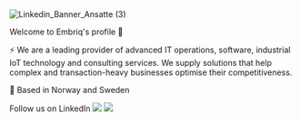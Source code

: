 ##
![Linkedin_Banner_Ansatte (3)](https://github.com/embriq-nordic/.github/assets/131141628/bd756373-1b2f-46c7-92a5-c29972550f9f)

Welcome to Embriq's profile 👋

⚡️ We are a leading provider of advanced IT operations, software, industrial IoT technology and consulting services. We supply solutions that help complex and transaction-heavy businesses optimise their competitiveness.

📍 Based in Norway and Sweden

Follow us on LinkedIn 
<img src="{[BadgeURLHere](https://img.shields.io/badge/LinkedIn-0077B5?style=for-the-badge&logo=linkedin&logoColor=white)}" /> 
<img src="{https://img.shields.io/badge/LinkedIn-0077B5?style=for-the-badge&logo=linkedin&logoColor=white}" />

<!--

**Here are some ideas to get you started:**

🙋‍♀️ A short introduction - what is your organization all about?
🌈 Contribution guidelines - how can the community get involved?
👩‍💻 Useful resources - where can the community find your docs? Is there anything else the community should know?
🍿 Fun facts - what does your team eat for breakfast?
🧙 Remember, you can do mighty things with the power of [Markdown](https://docs.github.com/github/writing-on-github/getting-started-with-writing-and-formatting-on-github/basic-writing-and-formatting-syntax)
-->
